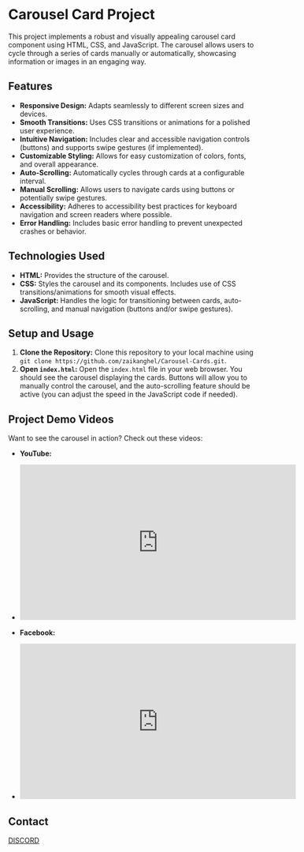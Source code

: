 # Carousel Card Project

This project implements a robust and visually appealing carousel card component using HTML, CSS, and JavaScript. The carousel allows users to cycle through a series of cards manually or automatically, showcasing information or images in an engaging way.

## Features

* **Responsive Design:** Adapts seamlessly to different screen sizes and devices.
* **Smooth Transitions:** Uses CSS transitions or animations for a polished user experience.
* **Intuitive Navigation:** Includes clear and accessible navigation controls (buttons) and supports swipe gestures (if implemented).
* **Customizable Styling:** Allows for easy customization of colors, fonts, and overall appearance.
* **Auto-Scrolling:** Automatically cycles through cards at a configurable interval.
* **Manual Scrolling:** Allows users to navigate cards using buttons or potentially swipe gestures.
* **Accessibility:** Adheres to accessibility best practices for keyboard navigation and screen readers where possible.
* **Error Handling:** Includes basic error handling to prevent unexpected crashes or behavior.


## Technologies Used

* **HTML:** Provides the structure of the carousel.
* **CSS:** Styles the carousel and its components. Includes use of CSS transitions/animations for smooth visual effects.
* **JavaScript:** Handles the logic for transitioning between cards, auto-scrolling, and manual navigation (buttons and/or swipe gestures).


## Setup and Usage

1. **Clone the Repository:** Clone this repository to your local machine using `git clone https://github.com/zaikanghel/Carousel-Cards.git`.
2. **Open `index.html`:** Open the `index.html` file in your web browser.  You should see the carousel displaying the cards.  Buttons will allow you to manually control the carousel, and the auto-scrolling feature should be active (you can adjust the speed in the JavaScript code if needed).


## Project Demo Videos

Want to see the carousel in action? Check out these videos:

* **YouTube:**
* <iframe width="560" height="315" src="https://youtube.com/shorts/glNCLIQpYJA?si=fOcPS0CsC5cBYdy-" title="YouTube video player" frameborder="0" allow="accelerometer; autoplay; clipboard-write; encrypted-media; gyroscope; picture-in-picture; web-share" allowfullscreen></iframe>

* **Facebook:**
* <iframe width="560" height="315" src="https://m.facebook.com/story.php?story_fbid=pfbid0pT8ymEjTgvShmxPq453vyW2fhbGP4PnjVSgxrAsLuahHe3Pq8GhEbm2kGnrepo5Ll&id=61557607041210&mibextid=ZbWKwL" title="Facebook video player" frameborder="0" allow="accelerometer; autoplay; clipboard-write; encrypted-media; gyroscope; picture-in-picture; web-share" allowfullscreen></iframe>


## Contact

[DISCORD](https://discord.gg/JRcwgKdP5k)